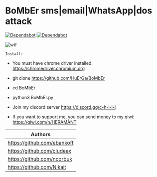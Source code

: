 # BoMbEr sms|email|WhatsApp|dos attack 

[![Dependabot](https://badgen.net/badge/discord/discord/yellow?icon=discord&label)](https://discord.gg/c-h-i-l-l) [![Dependabot](https://badgen.net/badge/telegram/telegram/yellow?icon=telegram&label)](https://discord.gg/c-h-i-l-l)

![wtf](https://i.ibb.co/ChbFCPS/Comp-1-00000.png "BoMbEr") 


`Install:`

* You must have chrome driver installed: https://chromedriver.chromium.org

* git clone https://github.com/HuErGa/BoMbEr

* cd BoMbEr

* python3 BoMbEr.py

* Join my discord server https://discord.gg/c-h-i-l-l

* If you want to support me, you can send money to my qiwi: https://qiwi.com/n/HERAMANT

| Authors |
|----------------|
| https://github.com/ebankoff|
| https://github.com/cludeex | 
| https://github.com/ncorbuk | 
| https://github.com/Nikait  | 
